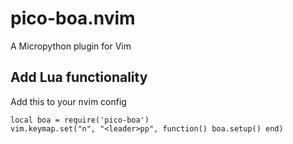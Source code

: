 # pico-boa.nvim
A Micropython plugin for Vim

## Add Lua functionality
Add this to your nvim config
```
local boa = require('pico-boa')
vim.keymap.set("n", "<leader>pp", function() boa.setup() end)
```
